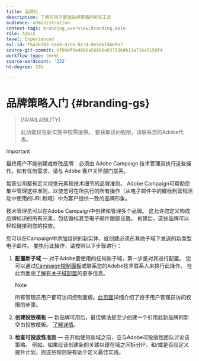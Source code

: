 ```yaml
---
title: 品牌化
description: 了解可用于管理品牌策略的所有工具
audience: administration
context-tags: branding,overview;branding,main
role: Admin
level: Experienced
exl-id: f6438303-5ae8-47c6-8c34-8e586f4b6fe7
source-git-commit: 6f09df9a4686a56b56e837536db11a71ba5158f4
workflow-type: tm+mt
source-wordcount: '332'
ht-degree: 18%

---
```


# 品牌策略入门 {#branding-gs}

>[!AVAILABILITY]
>
>此功能仅在新实施中按需提供。 要获取访问权限，请联系您的Adobe代表。


>[!IMPORTANT]
>
>最终用户不能创建或修改品牌：必须由 Adobe Campaign 技术管理员执行这些操作。如有任何需求，请与 Adobe 客户关怀部门联系。

每家公司都有定义视觉元素和技术细节的品牌准则。 Adobe Campaign可帮助您集中管理这些准则，以使您可在所执行的所有操作（从电子邮件中的徽标到营销活动中使用的URL和域）中为客户提供一致的品牌形象。

技术管理员可以在Adobe Campaign中创建和管理多个品牌。 这允许您定义构成品牌标识的所有元素，包括徽标甚至电子邮件跟踪设置。 创建后，这些品牌可以轻松链接到您的投放。

您可以在Campaign中添加组织的新实体，或创建必须在其他子域下发送的新类型电子邮件。 要执行此操作，请按照以下步骤进行：

1. **配置新子域** — 对于Adobe要使用的任何新子域，第一步是对其进行配置。 您可以通过[Campaign控制面板](https://experienceleague.adobe.com/docs/control-panel/using/subdomains-and-certificates/subdomains-branding.html?lang=zh-Hans)或联系您的Adobe技术联系人来执行此操作。 在此页面[中了解有关子域配置](https://experienceleague.adobe.com/en/docs/deliverability-learn/deliverability-best-practice-guide/additional-resources/campaign/ac-domain-name-setup)的更多信息。

   >[!NOTE]
   >
   >所有管理员用户都可访问控制面板。[此页面](https://experienceleague.adobe.com/docs/control-panel/using/discover-control-panel/managing-permissions.html?lang=zh-Hans#discover-control-panel)详细介绍了授予用户管理员访问权限的步骤。

1. **创建投放模板** — 新品牌可用后，最佳做法是至少创建一个引用此新品牌的新空白投放模板。 [了解详情](branding-assign.md)。

1. **检查可投放性准则** — 在开始使用新域之前，应与Adobe可投放性团队讨论该策略。 例如，如果应该创建新的关联以便在域之间拆分IP，和/或是否应定义提升计划，则这些规则将有助于定义最佳实践。
